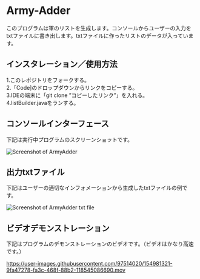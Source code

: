 # Army-Adder
このプログラムは軍のリストを生成します。コンソールからユーザーの入力をtxtファイルに書き出します。txtファイルに作ったリストのデータが入っています。

## インスタレーション／使用方法
1.このレポジトリをフォークする。<br>
2.「Code]のドロップダウンからリンクをコピーする。<br>
3.IDEの端末に「git clone ”コピーしたリンク”」を入れる。<br>
4.listBuilder.javaをランする。<br>

## コンソールインターフェース
下記は実行中プログラムのスクリーンショットです。

![Screenshot of ArmyAdder](https://user-images.githubusercontent.com/97514020/154974061-d564738c-fa5c-49ae-9d96-2d40b9d94ded.png)


## 出力txtファイル
下記はユーザーの適切なインフォメーションから生成したtxtファイルの例です。

![Screenshot of ArmyAdder txt file](https://user-images.githubusercontent.com/97514020/154974375-7c7aff52-5613-4cdb-99d1-60450754b8f3.png)

## ビデオデモンストレーション
下記はプログラムのデモンストレーションのビデオです。（ビデオはかなり高速です。）

https://user-images.githubusercontent.com/97514020/154981321-9fa47278-fa3c-468f-88b2-118545086690.mov
